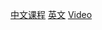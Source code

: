<!--
 * @Author: [lxp]
 * @Date: 2022-02-27 00:03:06
 * @LastEditors: [lxp]
 * @LastEditTime: 2022-02-27 00:03:08
 * @Description: 
-->
[中文课程](https://missing-semester-cn.github.io/2020/)
[英文](https://missing.csail.mit.edu/)
[Video](https://www.youtube.com/playlist?list=PLyzOVJj3bHQuloKGG59rS43e29ro7I57J)